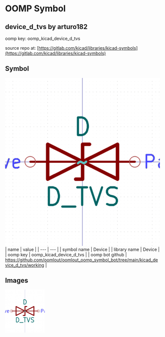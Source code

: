# OOMP Symbol  
## device_d_tvs  by arturo182  
  
oomp key: oomp_kicad_device_d_tvs  
  
source repo at: [https://gitlab.com/kicad/libraries/kicad-symbols](https://gitlab.com/kicad/libraries/kicad-symbols)  
## Symbol  
  
[![working.png](working_600.png)](working.png)  
| name | value | 
| --- | --- | 
| symbol name | Device | 
| library name | Device | 
| oomp key | oomp_kicad_device_d_tvs | 
| oomp bot github | https://github.com/oomlout/oomlout_oomp_symbol_bot/tree/main/kicad_device_d_tvs/working | 
## Images  
  
[![working.png](working_140.png)](working.png)  
